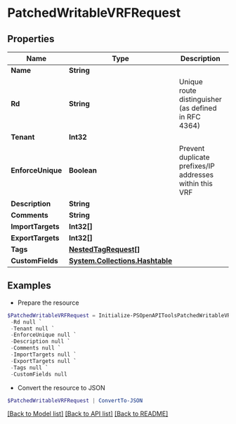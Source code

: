 # PatchedWritableVRFRequest
## Properties

Name | Type | Description | Notes
------------ | ------------- | ------------- | -------------
**Name** | **String** |  | [optional] 
**Rd** | **String** | Unique route distinguisher (as defined in RFC 4364) | [optional] 
**Tenant** | **Int32** |  | [optional] 
**EnforceUnique** | **Boolean** | Prevent duplicate prefixes/IP addresses within this VRF | [optional] 
**Description** | **String** |  | [optional] 
**Comments** | **String** |  | [optional] 
**ImportTargets** | **Int32[]** |  | [optional] 
**ExportTargets** | **Int32[]** |  | [optional] 
**Tags** | [**NestedTagRequest[]**](NestedTagRequest.md) |  | [optional] 
**CustomFields** | [**System.Collections.Hashtable**](AnyType.md) |  | [optional] 

## Examples

- Prepare the resource
```powershell
$PatchedWritableVRFRequest = Initialize-PSOpenAPIToolsPatchedWritableVRFRequest  -Name null `
 -Rd null `
 -Tenant null `
 -EnforceUnique null `
 -Description null `
 -Comments null `
 -ImportTargets null `
 -ExportTargets null `
 -Tags null `
 -CustomFields null
```

- Convert the resource to JSON
```powershell
$PatchedWritableVRFRequest | ConvertTo-JSON
```

[[Back to Model list]](../README.md#documentation-for-models) [[Back to API list]](../README.md#documentation-for-api-endpoints) [[Back to README]](../README.md)

